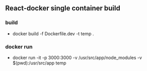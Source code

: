 ## React-docker single container build

### build
- docker build -f Dockerfile.dev -t temp .

### docker run

- docker run -it -p 3000:3000 -v /usr/src/app/node_modules -v $(pwd):/usr/src/app temp
